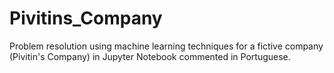 # Pivitins_Company
Problem resolution using machine learning techniques for a fictive company (Pivitin's Company) in Jupyter Notebook commented in Portuguese.
